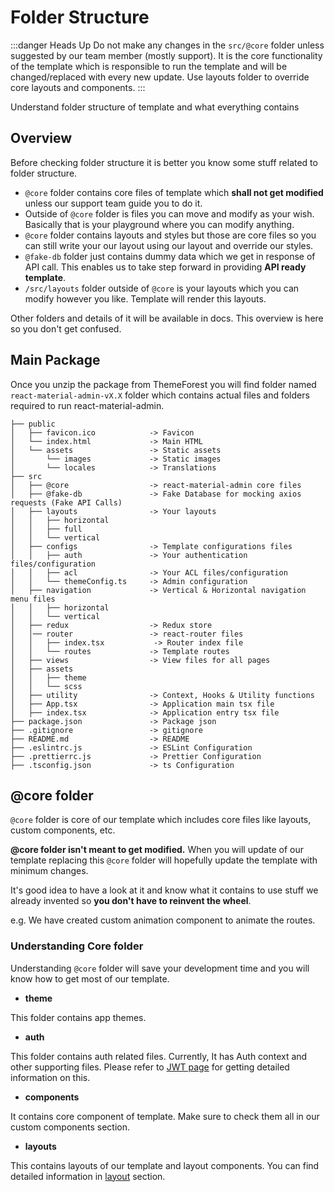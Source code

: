 # Folder Structure

:::danger Heads Up
Do not make any changes in the `src/@core` folder unless suggested by our team member (mostly support). It is the core functionality of the template which is responsible to run the template and will be changed/replaced with every new update. Use layouts folder to override core layouts and components.
:::

Understand folder structure of template and what everything contains

## Overview

Before checking folder structure it is better you know some stuff related to folder structure.

- `@core` folder contains core files of template which **shall not get modified** unless our support team guide you to do it.
- Outside of `@core` folder is files you can move and modify as your wish. Basically that is your playground where you can modify anything.
- `@core` folder contains layouts and styles but those are core files so you can still write your our layout using our layout and override our styles.
- `@fake-db` folder just contains dummy data which we get in response of API call. This enables us to take step forward in providing **API ready template**.
- `/src/layouts` folder outside of `@core` is your layouts which you can modify however you like. Template will render this layouts.

Other folders and details of it will be available in docs. This overview is here so you don't get confused.

## Main Package

Once you unzip the package from ThemeForest you will find folder named `react-material-admin-vX.X` folder which contains actual files and folders required to run react-material-admin.

```
├── public
│   ├── favicon.ico            -> Favicon
│   └── index.html             -> Main HTML
│   └── assets                 -> Static assets
│       └── images             -> Static images
│       └── locales            -> Translations
├── src
│   ├── @core                  -> react-material-admin core files
│   ├── @fake-db               -> Fake Database for mocking axios requests (Fake API Calls)
│   ├── layouts                -> Your layouts
│   │   ├── horizontal
│   │   ├── full
│   │   └── vertical
│   ├── configs                -> Template configurations files
│   │   ├── auth               -> Your authentication files/configuration
│   │   ├── acl                -> Your ACL files/configuration
│   │   └── themeConfig.ts     -> Admin configuration
│   ├── navigation             -> Vertical & Horizontal navigation menu files
│   │   ├── horizontal
│   │   └── vertical
│   ├── redux                  -> Redux store
│   │── router                 -> react-router files
│   │   ├── index.tsx           -> Router index file
│   │   └── routes             -> Template routes
│   ├── views                  -> View files for all pages
│   ├── assets
│   │   ├── theme
│   │   └── scss
│   ├── utility                -> Context, Hooks & Utility functions
│   ├── App.tsx                -> Application main tsx file
│   ├── index.tsx              -> Application entry tsx file
├── package.json               -> Package json
├── .gitignore                 -> gitignore
├── README.md                  -> README
├── .eslintrc.js               -> ESLint Configuration
├── .prettierrc.js             -> Prettier Configuration
├── .tsconfig.json             -> ts Configuration
```

## @core folder

`@core` folder is core of our template which includes core files like layouts, custom components, etc.

**@core folder isn't meant to get modified.** When you will update of our template replacing this `@core` folder will hopefully update the template with minimum changes.

It's good idea to have a look at it and know what it contains to use stuff we already invented so **you don't have to reinvent the wheel**.

e.g. We have created custom animation component to animate the routes.

### Understanding Core folder

Understanding `@core` folder will save your development time and you will know how to get most of our template.

- **theme**

This folder contains app themes.

- **auth**

This folder contains auth related files. Currently, It has Auth context and other supporting files. Please refer to [JWT page](/guide/development/authentication.md) for getting detailed information on this.

- **components**

It contains core component of template. Make sure to check them all in our custom components section.

- **layouts**

This contains layouts of our template and layout components. You can find detailed information in [layout](/guide/layout/layout-types.md) section.
